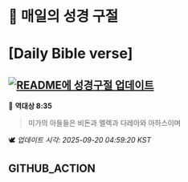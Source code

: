 # 🙏 매일의 성경 구절
# [Daily Bible verse]
## [![README에 성경구절 업데이트](https://github.com/DONGSUKA/first_test/actions/workflows/update-readme-bible.yml/badge.svg)](https://github.com/DONGSUKA/first_test/actions/workflows/update-readme-bible.yml)
<!-- START_BIBLE_VERSE -->
📖 **역대상 8:35**
> 미가의 아들들은 비돈과 멜렉과 다레아와 아하스이며

🕊️ _업데이트 시각: 2025-09-20 04:59:20 KST_
  <!-- END_BIBLE_VERSE -->
## GITHUB_ACTION
